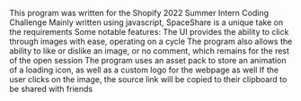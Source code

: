This program was written for the Shopify 2022 Summer Intern Coding Challenge
Mainly written using javascript, SpaceShare is a unique take on the requirements
Some notable features:
    The UI provides the ability to click through images with ease, operating on a cycle
    The program also allows the ability to like or dislike an image, or no comment, which remains for the rest of the open session
    The program uses an asset pack to store an animation of a loading icon, as well as a custom logo for the webpage as well
    If the user clicks on the image, the source link will be copied to their clipboard to be shared with friends
